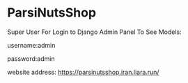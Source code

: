 # ParsiNutsShop


Super User For Login to Django Admin Panel To See Models:


username:admin

  
password:admin

website address: https://parsinutsshop.iran.liara.run/
